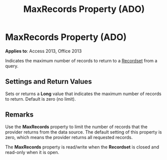 ﻿---
title: MaxRecords Property (ADO)
TOCTitle: MaxRecords Property (ADO)
ms:assetid: 424b2d41-073a-3fbe-30aa-99fac94f9a81
ms:mtpsurl: https://msdn.microsoft.com/library/JJ249195(v=office.15)
ms:contentKeyID: 48544475
ms.date: 09/18/2015
mtps_version: v=office.15
---

# MaxRecords Property (ADO)


**Applies to**: Access 2013, Office 2013

Indicates the maximum number of records to return to a [Recordset](recordset-object-ado.md) from a query.

## Settings and Return Values

Sets or returns a **Long** value that indicates the maximum number of records to return. Default is zero (no limit).

## Remarks

Use the **MaxRecords** property to limit the number of records that the provider returns from the data source. The default setting of this property is zero, which means the provider returns all requested records.

The **MaxRecords** property is read/write when the **Recordset** is closed and read-only when it is open.

